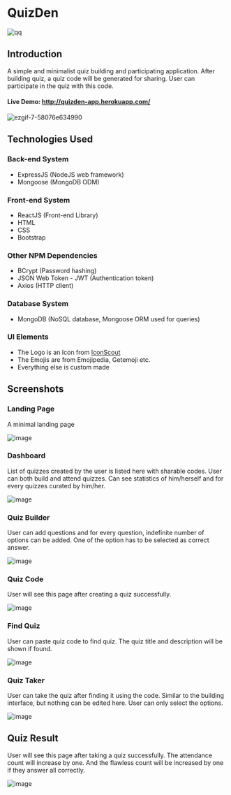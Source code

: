 # QuizDen

![qq](https://user-images.githubusercontent.com/14056189/90792874-d92ea380-e32c-11ea-855d-0c604f2ea20b.PNG)

## Introduction

A simple and minimalist quiz building and participating application. After building quiz, a quiz code will be generated for sharing. User can participate in the quiz with this code.

#### Live Demo: http://quizden-app.herokuapp.com/

![ezgif-7-58076e634990](https://user-images.githubusercontent.com/14056189/90800244-3c710380-e336-11ea-9747-56e2b2a7b627.gif)

## Technologies Used

### Back-end System

- ExpressJS (NodeJS web framework)
- Mongoose (MongoDB ODM)

### Front-end System

- ReactJS (Front-end Library)
- HTML
- CSS
- Bootstrap

### Other NPM Dependencies

- BCrypt (Password hashing)
- JSON Web Token - JWT (Authentication token)
- Axios (HTTP client)

### Database System

- MongoDB (NoSQL database, Mongoose ORM used for queries)

### UI Elements

- The Logo is an Icon from [IconScout](https://iconscout.com/icon/cube-1957280)
- The Emojis are from Emojipedia, Getemoji etc.
- Everything else is custom made

## Screenshots

### Landing Page

A minimal landing page

![image](https://user-images.githubusercontent.com/14056189/90796666-6a077e00-e331-11ea-9bd8-0f11fee7327a.png)

### Dashboard

List of quizzes created by the user is listed here with sharable codes. User can both build and attend quizzes. Can see statistics of him/herself and for every quizzes curated by him/her.

![image](https://user-images.githubusercontent.com/14056189/90793239-4cd0b080-e32d-11ea-9b53-5abeda39eacd.png)

### Quiz Builder

User can add questions and for every question, indefinite number of options can be added. One of the option has to be selected as correct answer.

![image](https://user-images.githubusercontent.com/14056189/90796903-be126280-e331-11ea-9143-8f88e3d393d3.png)

### Quiz Code

User will see this page after creating a quiz successfully.

![image](https://user-images.githubusercontent.com/14056189/90799507-244cb480-e335-11ea-99cb-0e0f07cd938c.png)

### Find Quiz

User can paste quiz code to find quiz. The quiz title and description will be shown if found.

![image](https://user-images.githubusercontent.com/14056189/90797055-ef8b2e00-e331-11ea-93c2-bbbe9020b60a.png)

### Quiz Taker

User can take the quiz after finding it using the code. Similar to the building interface, but nothing can be edited here. User can only select the options.

![image](https://user-images.githubusercontent.com/14056189/90797191-22cdbd00-e332-11ea-8486-92146ac15398.png)

## Quiz Result

User will see this page after taking a quiz successfully. The attendance count will increase by one. And the flawless count will be increased by one if they answer all correctly.

![image](https://user-images.githubusercontent.com/14056189/90799678-61b14200-e335-11ea-95a9-420f9b10c796.png)
